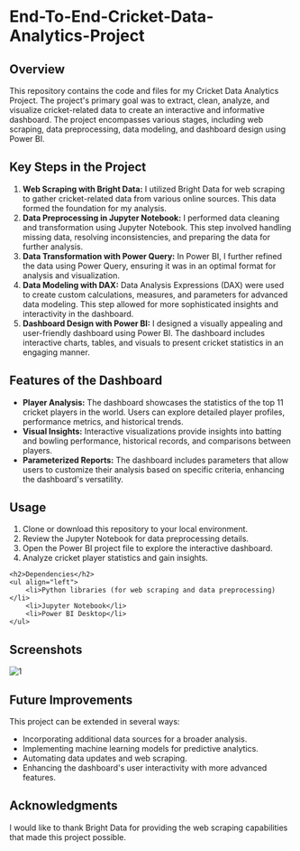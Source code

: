 # End-To-End-Cricket-Data-Analytics-Project


<h2 align="left">Overview</h2>
<p align="left">This repository contains the code and files for my Cricket Data Analytics Project. The project's primary goal was to extract, clean, analyze, and visualize cricket-related data to create an interactive and informative dashboard. The project encompasses various stages, including web scraping, data preprocessing, data modeling, and dashboard design using Power BI.</p>

<h2 align="left">Key Steps in the Project</h2>
<ol align="left">
        <li><strong>Web Scraping with Bright Data:</strong> I utilized Bright Data for web scraping to gather cricket-related data from various online sources. This data formed the foundation for my analysis.</li>
        <li><strong>Data Preprocessing in Jupyter Notebook:</strong> I performed data cleaning and transformation using Jupyter Notebook. This step involved handling missing data, resolving inconsistencies, and preparing the data for further analysis.</li>
        <li><strong>Data Transformation with Power Query:</strong> In Power BI, I further refined the data using Power Query, ensuring it was in an optimal format for analysis and visualization.</li>
        <li><strong>Data Modeling with DAX:</strong> Data Analysis Expressions (DAX) were used to create custom calculations, measures, and parameters for advanced data modeling. This step allowed for more sophisticated insights and interactivity in the dashboard.</li>
        <li><strong>Dashboard Design with Power BI:</strong> I designed a visually appealing and user-friendly dashboard using Power BI. The dashboard includes interactive charts, tables, and visuals to present cricket statistics in an engaging manner.</li>
    </ol>

<h2 align="left">Features of the Dashboard</h2>
    <ul align="left">
        <li><strong>Player Analysis:</strong> The dashboard showcases the statistics of the top 11 cricket players in the world. Users can explore detailed player profiles, performance metrics, and historical trends.</li>
        <li><strong>Visual Insights:</strong> Interactive visualizations provide insights into batting and bowling performance, historical records, and comparisons between players.</li>
        <li><strong>Parameterized Reports:</strong> The dashboard includes parameters that allow users to customize their analysis based on specific criteria, enhancing the dashboard's versatility.</li>
    </ul>

<h2 align="left">Usage</h2>
    <ol align="left">
        <li>Clone or download this repository to your local environment.</li>
        <li>Review the Jupyter Notebook for data preprocessing details.</li>
        <li>Open the Power BI project file to explore the interactive dashboard.</li>
        <li>Analyze cricket player statistics and gain insights.</li>
    </ol>

    <h2>Dependencies</h2>
    <ul align="left">
        <li>Python libraries (for web scraping and data preprocessing)</li>
        <li>Jupyter Notebook</li>
        <li>Power BI Desktop</li>
    </ul>

  <h2 align="left">Screenshots</h2>
  
![1](https://github.com/HoussemEddineWeslati/HoussemEddineWeslati/assets/74074052/2dee109a-a238-4481-9f01-8b744fc89a6d)

  <h2 align="left">Future Improvements</h2>
    <p align="left">This project can be extended in several ways:</p>
    <ul align="left">
        <li>Incorporating additional data sources for a broader analysis.</li>
        <li>Implementing machine learning models for predictive analytics.</li>
        <li>Automating data updates and web scraping.</li>
        <li>Enhancing the dashboard's user interactivity with more advanced features.</li>
    </ul>

<h2 align="left">Acknowledgments</h2>
<p align="left">I would like to thank Bright Data for providing the web scraping capabilities that made this project possible.</p>


